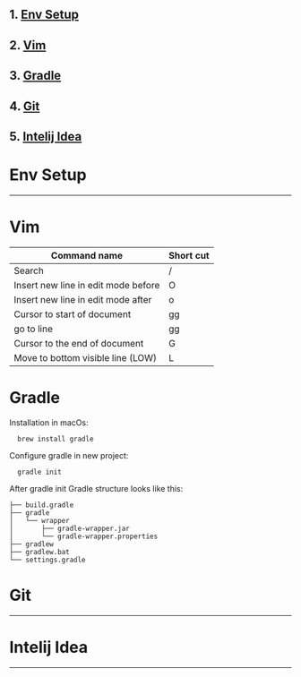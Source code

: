 
## 1. [Env Setup](#env-setup)
## 2. [Vim](#vim)
## 3. [Gradle](#gradle) 
## 4. [Git](#git)
## 5. [Intelij Idea](#intelij-idea)

# Env Setup
------------------------------------------------

# Vim

| Command name | Short cut |
| --------------- | --------------- |
| Search | / |
| Insert new line in edit mode before | O |
| Insert new line in edit mode after | o |
| Cursor to start of document | gg |
| go to line <NUMBER>  | <NUMBER> gg |
| Cursor to the end of document | G |
| Move to bottom visible line (LOW)  | L |

# Gradle

Installation in macOs: 
```
  brew install gradle
```
Configure gradle in new project: 
```
  gradle init
```
After gradle init Gradle structure looks like this:
```
├── build.gradle  
├── gradle
│   └── wrapper
│       ├── gradle-wrapper.jar  
│       └── gradle-wrapper.properties  
├── gradlew  
├── gradlew.bat  
└── settings.gradle 
```
# Git
------------------------------------------------

# Intelij Idea
------------------------------------------------

